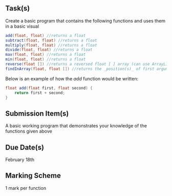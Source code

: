 Task(s)
-------
Create a basic program that contains the following functions and uses them in a basic visual

```java
add(float, float) //returns a float
subtract(float, float) //returns a float
multiply(float, float) //returns a float
divide(float, float) //returns a float
max(float, float) //returns a float
min(float, float) //returns a float
reverse(float []) //returns a reversed float [ ] array (can use ArrayLists if you prefer)
findInArray(float, float []) //returns the _position(s)_ of first argument found in the second argument (int [])
```

Below is an example of how the _add_ function would be written:
```java
float add(float first, float second) {
	return first + second;
}
```

Submission Item(s)
------------------
A basic working program that demonstrates your knowledge of the functions given above

Due Date(s)
-------------
February 18th

Marking Scheme
-----------
1 mark per function
